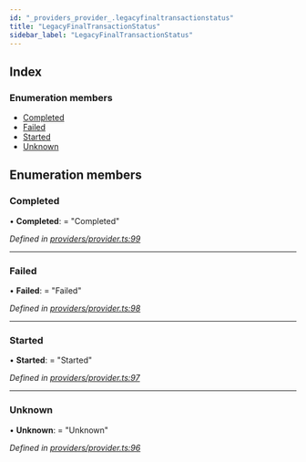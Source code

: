 ```yaml
---
id: "_providers_provider_.legacyfinaltransactionstatus"
title: "LegacyFinalTransactionStatus"
sidebar_label: "LegacyFinalTransactionStatus"
---
```


## Index

### Enumeration members

* [Completed](_providers_provider_.legacyfinaltransactionstatus.md#completed)
* [Failed](_providers_provider_.legacyfinaltransactionstatus.md#failed)
* [Started](_providers_provider_.legacyfinaltransactionstatus.md#started)
* [Unknown](_providers_provider_.legacyfinaltransactionstatus.md#unknown)

## Enumeration members

###  Completed

• **Completed**: = "Completed"

*Defined in [providers/provider.ts:99](https://github.com/nearprotocol/nearlib/blob/be6b150/src.ts/providers/provider.ts#L99)*

___

###  Failed

• **Failed**: = "Failed"

*Defined in [providers/provider.ts:98](https://github.com/nearprotocol/nearlib/blob/be6b150/src.ts/providers/provider.ts#L98)*

___

###  Started

• **Started**: = "Started"

*Defined in [providers/provider.ts:97](https://github.com/nearprotocol/nearlib/blob/be6b150/src.ts/providers/provider.ts#L97)*

___

###  Unknown

• **Unknown**: = "Unknown"

*Defined in [providers/provider.ts:96](https://github.com/nearprotocol/nearlib/blob/be6b150/src.ts/providers/provider.ts#L96)*
